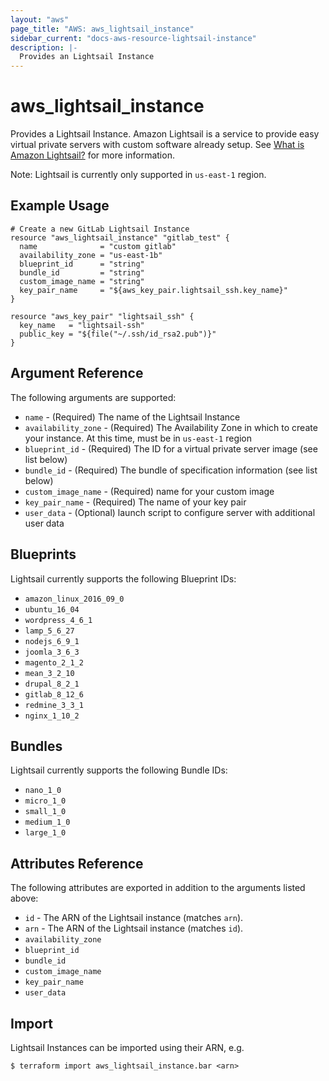 ```yaml
---
layout: "aws"
page_title: "AWS: aws_lightsail_instance"
sidebar_current: "docs-aws-resource-lightsail-instance"
description: |-
  Provides an Lightsail Instance
---
```


# aws\_lightsail\_instance

Provides a Lightsail Instance. Amazon Lightsail is a service to provide easy virtual private servers
with custom software already setup. See [What is Amazon Lightsail?](https://lightsail.aws.amazon.com/ls/docs/getting-started/article/what-is-amazon-lightsail) 
for more information.

Note: Lightsail is currently only supported in `us-east-1` region.

## Example Usage

```
# Create a new GitLab Lightsail Instance
resource "aws_lightsail_instance" "gitlab_test" {
  name              = "custom gitlab"
  availability_zone = "us-east-1b"
  blueprint_id      = "string"
  bundle_id         = "string"
  custom_image_name = "string"
  key_pair_name     = "${aws_key_pair.lightsail_ssh.key_name}"
}

resource "aws_key_pair" "lightsail_ssh" {
  key_name   = "lightsail-ssh"
  public_key = "${file("~/.ssh/id_rsa2.pub")}"
}
```

## Argument Reference

The following arguments are supported:

* `name` - (Required) The name of the Lightsail Instance
* `availability_zone` - (Required) The Availability Zone in which to create your 
instance. At this time, must be in `us-east-1` region
* `blueprint_id` - (Required) The ID for a virtual private server image 
(see list below)
* `bundle_id` - (Required) The bundle of specification information (see list below)
* `custom_image_name` - (Required)  name for your custom image
* `key_pair_name` - (Required) The name of your key pair
* `user_data` - (Optional) launch script to configure server with additional user data


## Blueprints

Lightsail currently supports the following Blueprint IDs:

- `amazon_linux_2016_09_0`
- `ubuntu_16_04`
- `wordpress_4_6_1`
- `lamp_5_6_27`
- `nodejs_6_9_1`
- `joomla_3_6_3`
- `magento_2_1_2`
- `mean_3_2_10`
- `drupal_8_2_1`
- `gitlab_8_12_6`
- `redmine_3_3_1`
- `nginx_1_10_2`

## Bundles

Lightsail currently supports the following Bundle IDs:

- `nano_1_0`
- `micro_1_0`
- `small_1_0`
- `medium_1_0`
- `large_1_0`

## Attributes Reference

The following attributes are exported in addition to the arguments listed above:

* `id` - The ARN of the Lightsail instance (matches `arn`).
* `arn` - The ARN of the Lightsail instance (matches `id`).
* `availability_zone` 
* `blueprint_id` 
* `bundle_id` 
* `custom_image_name` 
* `key_pair_name` 
* `user_data`

## Import

Lightsail Instances can be imported using their ARN, e.g.

```
$ terraform import aws_lightsail_instance.bar <arn>
```
